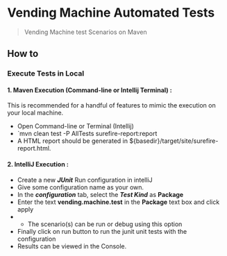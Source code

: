 # Vending Machine Automated Tests 
> Vending Machine test Scenarios on Maven

## How to

### Execute Tests in Local
#### 1. Maven Execution (Command-line or Intellij Terminal) : 
This is recommended for a handful of features to mimic the execution on your local machine.

  - Open Command-line or Terminal (Intellij)
 - `mvn clean test -P AllTests surefire-report:report
 -  A HTML report should be generated in ${basedir}/target/site/surefire-report.html.

#### 2. IntelliJ Execution :
 - Create a new ***JUnit*** Run configuration in intelliJ
 - Give some configuration name as your own.
 - In the ***configuration*** tab, select the ***Test Kind*** as **Package**
 - Enter the text **vending.machine.test** in the **Package** text box and click apply
 - - The scenario(s) can be run or debug using this option
 - Finally click on run button to run the junit unit tests with the configuration
 - Results can be viewed in the Console.
